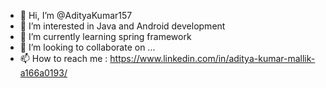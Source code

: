 - 👋 Hi, I’m @AdityaKumar157
- 👀 I’m interested in Java and Android development
- 🌱 I’m currently learning spring framework
- 💞️ I’m looking to collaborate on ...
- 📫 How to reach me : https://www.linkedin.com/in/aditya-kumar-mallik-a166a0193/

<!---
AdityaKumar157/AdityaKumar157 is a ✨ special ✨ repository because its `README.md` (this file) appears on your GitHub profile.
You can click the Preview link to take a look at your changes.
--->
